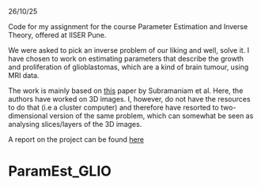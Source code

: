 26/10/25

Code for my assignment for the course Parameter Estimation and Inverse Theory, offered at IISER Pune.

We were asked to pick an inverse problem of our liking and well, solve it. I have chosen to work on estimating parameters that describe the growth and proliferation of glioblastomas, which are a kind of brain tumour, using MRI data. 

The work is mainly based on [this](https://iopscience.iop.org/article/10.1088/1361-6420/ab649c) paper by Subramaniam et al. Here, the authors have worked on 3D images. I, however, do not have the resources to do that (i.e a cluster computer) and therefore have resorted to two-dimensional version of the same problem, which can somewhat be seen as analysing slices/layers of the 3D images.

A report on the project can be found [here](https://drive.google.com/file/d/1_aAmocLP96RgjOVbaic-cnQU_bRnLjmz/view?usp=sharing)

# ParamEst_GLIO
